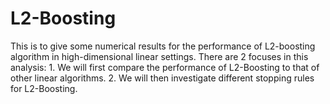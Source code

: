 # L2-Boosting
This is to give some numerical results for the performance of L2-boosting algorithm in high-dimensional linear settings. 
There are 2 focuses in this analysis:
    1. We will first compare the performance of L2-Boosting to that of other linear algorithms.
    2. We will then investigate different stopping rules for L2-Boosting.
